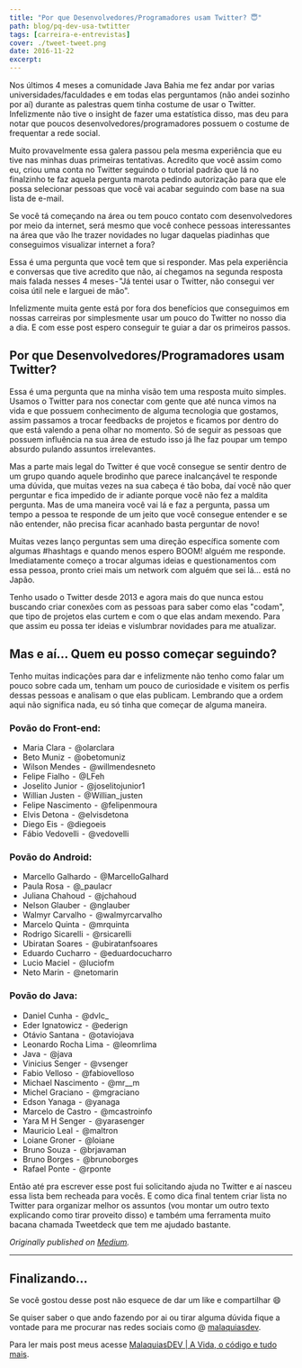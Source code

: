 ```yaml
---
title: "Por que Desenvolvedores/Programadores usam Twitter? 😇"
path: blog/pq-dev-usa-twtitter
tags: [carreira-e-entrevistas]
cover: ./tweet-tweet.png
date: 2016-11-22
excerpt: 
---
```


Nos últimos 4 meses a comunidade Java Bahia me fez andar por varias universidades/faculdades e em todas elas perguntamos (não andei sozinho por aí) durante as palestras quem tinha costume de usar o Twitter. Infelizmente não tive o insight de fazer uma estatística disso, mas deu para notar que poucos desenvolvedores/programadores possuem o costume de frequentar a rede social.

Muito provavelmente essa galera passou pela mesma experiência que eu tive nas minhas duas primeiras tentativas. Acredito que você assim como eu, criou uma conta no Twitter seguindo o tutorial padrão que lá no finalzinho te faz aquela pergunta marota pedindo autorização para que ele possa selecionar pessoas que você vai acabar seguindo com base na sua lista de e-mail.

Se você tá começando na área ou tem pouco contato com desenvolvedores por meio da internet, será mesmo que você conhece pessoas interessantes na área que vão lhe trazer novidades no lugar daquelas piadinhas que conseguimos visualizar internet a fora?

Essa é uma pergunta que você tem que si responder. Mas pela experiência e conversas que tive acredito que não, aí chegamos na segunda resposta mais falada nesses 4 meses - "Já tentei usar o Twitter, não consegui ver coisa útil nele e larguei de mão".

Infelizmente muita gente está por fora dos benefícios que conseguimos em nossas carreiras por simplesmente usar um pouco do Twitter no nosso dia a dia. E com esse post espero conseguir te guiar a dar os primeiros passos.

## Por que Desenvolvedores/Programadores usam Twitter?

Essa é uma pergunta que na minha visão tem uma resposta muito simples. Usamos o Twitter para nos conectar com gente que até nunca vimos na vida e que possuem conhecimento de alguma tecnologia que gostamos, assim passamos a trocar feedbacks de projetos e ficamos por dentro do que está valendo a pena olhar no momento. Só de seguir as pessoas que possuem influência na sua área de estudo isso já lhe faz poupar um tempo absurdo pulando assuntos irrelevantes.

Mas a parte mais legal do Twitter é que você consegue se sentir dentro de um grupo quando aquele brodinho que parece inalcançável te responde uma dúvida, que muitas vezes na sua cabeça é tão boba, daí você não quer perguntar e fica impedido de ir adiante porque você não fez a maldita pergunta. Mas de uma maneira você vai lá e faz a pergunta, passa um tempo a pessoa te responde de um jeito que você consegue entender e se não entender, não precisa ficar acanhado basta perguntar de novo!

Muitas vezes lanço perguntas sem uma direção específica somente com algumas #hashtags e quando menos espero BOOM! alguém me responde. Imediatamente começo a trocar algumas ideias e questionamentos com essa pessoa, pronto criei mais um network com alguém que sei lá… está no Japão.

Tenho usado o Twitter desde 2013 e agora mais do que nunca estou buscando criar conexões com as pessoas para saber como elas "codam", que tipo de projetos elas curtem e com o que elas andam mexendo. Para que assim eu possa ter ideias e vislumbrar novidades para me atualizar.

## Mas e aí… Quem eu posso começar seguindo?

Tenho muitas indicações para dar e infelizmente não tenho como falar um pouco sobre cada um, tenham um pouco de curiosidade e visitem os perfis dessas pessoas e analisam o que elas publicam. Lembrando que a ordem aqui não significa nada, eu só tinha que começar de alguma maneira.

### Povão do Front-end:

* Maria Clara  -  @olarclara
* Beto Muniz  -  @obetomuniz
* Wilson Mendes  -  @willmendesneto
* Felipe Fialho  -  @LFeh
* Joselito Junior  -  @joselitojunior1
* Willian Justen  -  @Willian_justen
* Felipe Nascimento  -  @felipenmoura
* Elvis Detona  -  @elvisdetona
* Diego Eis  -  @diegoeis
* Fábio Vedovelli  -  @vedovelli

### Povão do Android:

* Marcello Galhardo  -  @MarcelloGalhard
* Paula Rosa  -  @\_paulacr
* Juliana Chahoud  -  @jchahoud
* Nelson Glauber  -  @nglauber
* Walmyr Carvalho  -  @walmyrcarvalho
* Marcelo Quinta  -  @mrquinta
* Rodrigo Sicarelli  -  @rsicarelli
* Ubiratan Soares  -  @ubiratanfsoares
* Eduardo Cucharro  -  @eduardocucharro
* Lucio Maciel  -  @luciofm
* Neto Marin  -  @netomarin

### Povão do Java:

* Daniel Cunha  -  @dvlc\_
* Eder Ignatowicz  -  @ederign
* Otávio Santana  -  @otaviojava
* Leonardo Rocha Lima  -  @leomrlima
* Java  -  @java
* Vinicius Senger  -  @vsenger
* Fabio Velloso  -  @fabiovelloso
* Michael Nascimento  -  @mr\_\_m
* Michel Graciano  -  @mgraciano
* Edson Yanaga  -  @yanaga
* Marcelo de Castro  -  @mcastroinfo
* Yara M H Senger  -  @yarasenger
* Mauricio Leal  -  @maltron
* Loiane Groner  -  @loiane
* Bruno Souza  -  @brjavaman
* Bruno Borges  -  @brunoborges
* Rafael Ponte  -  @rponte


Então até pra escrever esse post fui solicitando ajuda no Twitter e aí nasceu essa lista bem recheada para vocês. E como dica final tentem criar lista no Twitter para organizar melhor os assuntos (vou montar um outro texto explicando como tirar proveito disso) e também uma ferramenta muito bacana chamada Tweetdeck que tem me ajudado bastante.

_Originally published on [Medium](https://medium.com/tableless/por-que-desenvolvedores-programadores-usam-twitter-b37cc9fcde23)._

---

## Finalizando…

Se você gostou desse post não esquece de dar um like e compartilhar 😄

Se quiser saber o que ando fazendo por ai ou tirar alguma dúvida fique a vontade para me procurar nas redes sociais como @ [malaquiasdev](https://twitter.com/malaquiasdev).

Para ler mais post meus acesse [MalaquiasDEV | A Vida, o código e tudo mais](http://malaquias.dev).
